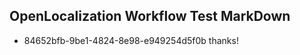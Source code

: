 ## OpenLocalization Workflow Test MarkDown
* 84652bfb-9be1-4824-8e98-e949254d5f0b thanks!

<!--HONumber=Jul16_HO4-->



